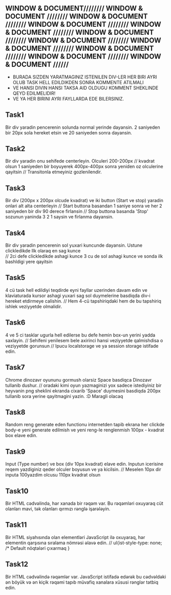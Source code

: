## WINDOW & DOCUMENT//////// WINDOW & DOCUMENT //////// WINDOW & DOCUMENT //////// WINDOW & DOCUMENT //////// WINDOW & DOCUMENT //////// WINDOW & DOCUMENT //////// WINDOW & DOCUMENT //////// WINDOW & DOCUMENT //////// WINDOW & DOCUMENT //////// WINDOW & DOCUMENT //////// WINDOW & DOCUMENT //////

- BURADA SIZDEN YARATMAGINIZ ISTENILEN DIV-LER HER BIRI AYRI OLUB TASK HELL EDILDIKDEN SONRA KOMMENTE ATILMALI
- VE HANSI DIVIN HANSI TAKSA AID OLDUGU KOMMENT SHEKLINDE QEYD EDILMELIDIR!
- VE YA HER BIRINI AYRI FAYLLARDA EDE BILERSINIZ.


## Task1 
Bir div yaradin pencerenin solunda normal yerinde dayansin. 2 saniyeden bir 20px sola hereket etsin ve 20 saniyeden sonra dayansin.





## Task2  
Bir div yaradin onu sehifede centerleyin. Olculeri 200-200px
//  kvadrat olsun 1 saniyeden bir boyuyerek 400px-400px sonra yeniden oz olculerine qayitsin
// Transitonla etmeyiniz gozlenilendir.


## Task3
Bir div (200px x 200px olcude kvadrat)  ve iki button (Start ve stop) yaradin onlari alt alta centerleyin
// Start buttona basandan 1 saniye sonra ve her 2 saniyeden bir div 90 derece firlansin
// Stop buttona basanda 'Stop' sozunun yaninda 3 2 1 saysin ve firlanma dayansin.


## Task4  
Bir div yaradin pencerenin sol yuxari kuncunde dayansin. Ustune clickledikde Ilk olaraq en sag kunce  
// 2ci defe clickledikde ashagi kunce 3 cu de  sol ashagi kunce ve sonda ilk bashldigi yere qayitsin


## Task5  
4 cü task hell edildiyi teqdirde eyni fayllar uzerinden davam edin ve klaviaturada kursor ashagi yuxari sag sol duymelerine basdiqda div-i hereket etdirmeye calishin. 
// Hem 4-cü tapshiriqdaki hem de bu tapshiriq ishlek veziyyetde olmalidir.


## Task6  
4 ve 5 ci tasklar ugurla hell edilerse bu defe hemin box-un yerini yadda saxlayin. 
// Sehifeni yenilesem bele axirinci hansi veziyyetde qalmishdisa o veziyyetde gorunsun
// Ipucu localstorage ve ya session storage istifade edin. 


## Task7  
Chrome dinozavr oyununu gormush olarsiz Space basdiqca Dinozavr tullanib dushur. 
// oradaki kimi oyun yazmaginizi yox sadece istediyiniz bir heyvanin png sheklini ekranda cixarib 'Space' duymesini basdiqda 200px tullanib sora yerine qayitmagini yazin. :D Maragli olacaq

## Task8  
Random reng generate eden functionu internetden tapib ekrana her clickde body-e yeni generate edilmish ve yeni reng-le renglenmish 100px - kvadrat box elave edin. 


## Task9  
Input (Type number) ve box (div 10px kvadrat) elave edin. Inputun icerisine reqem yazdiginiz qeder olculer boyusun ve ya kicilsin.
// Meselen 10px dir inputa 100yazdim olcusu 110px kvadrat olsun 


## Task10
Bir HTML cədvəlində, hər xanada bir rəqəm var. Bu rəqəmləri oxuyaraq cüt olanları mavi, tək olanları qırmızı rənglə işarələyin.  


## Task11
Bir HTML siyahısında olan elementləri JavaScript ilə oxuyaraq, hər elementin qarşısına sıralama nömrəsi əlavə edin.
// ul{ist-style-type: none; /* Default nöqtələri çıxarmaq }  


## Task12
Bir HTML cədvəlində rəqəmlər var. JavaScript istifadə edərək bu cədvəldəki ən böyük və ən kiçik rəqəmi tapıb müvafiq xanalara xüsusi rənglər tətbiq edin.